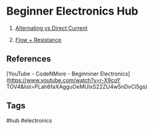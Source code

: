 # Beginner Electronics Hub

1. [Alternating vs Direct Current](../202305062203)  

2. [Flow + Resistance](../202305062220)  

## References
[YouTube - CodeNMore - Beginniner Electronics](https://www.youtube.com/watch?v=r-X9coY    TOV4&list=PLah6faXAgguOeMUIxS22ZU4w5nDvCl5gs)

## Tags
#hub #electronics
